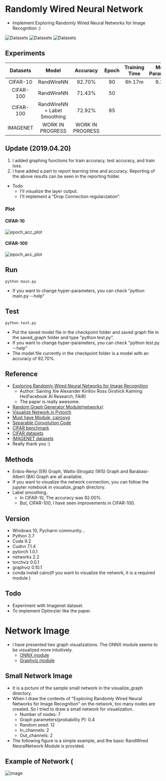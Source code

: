 # Randomly Wired Neural Network
- Implement Exploring Randomly Wired Neural Networks for Image Recognition :)

![Datasets](https://img.shields.io/badge/Dataset-CIFAR--10-brightgreen.svg) ![Datasets](https://img.shields.io/badge/Dataset-CIFAR--100-green.svg) ![Datasets](https://img.shields.io/badge/Dataset-IMAGENET-yellowgreen.svg)

## Experiments
| Datasets | Model | Accuracy | Epoch | Training Time | Model Parameters |
| :---: | :---: | :---: | :---: | :---: | :---: |
CIFAR-10 | RandWireNN | 92.70% | 90 | 6h 17m | 9.27M
CIFAR-100 | RandWireNN | 71.43% | 50
CIFAR-100 | RandWireNN + Label Smoothing | 72.92% | 85
IMAGENET | WORK IN PROGRESS | WORK IN PROGRESS

## Update (2019.04.20)
1. I added graphing functions for train accuracy, test accuracy, and train loss.
2. I have added a part to report learning time and accuracy. Reporting of the above results can be seen in the reporting folder.
- Todo
  - I'll visualize the layer output.
  - I'll implement a "Drop Connection regularization".

### Plot
#### CIFAR-10
![epoch_acc_plot](https://user-images.githubusercontent.com/22078438/56430039-05cd4800-6300-11e9-8aa4-aac8038dbf9e.png)

#### CIFAR-100
![epoch_acc_plot](https://user-images.githubusercontent.com/22078438/56254892-8a03ad80-60fd-11e9-96c3-a0d25f980c6f.png)


## Run
```
python main.py
```
- If you want to change hyper-parameters, you can check "python main.py --help"

## Test
```
python test.py
```
- Put the saved model file in the checkpoint folder and saved graph file in the saved_graph folder and type "python test.py".
- If you want to change hyper-parameters, you can check "python test.py --help"
- The model file currently in the checkpoint folder is a model with an accuracy of 92.70%.

## Reference
- [Exploring Randomly Wired Neural Networks for Image Recognition](https://arxiv.org/pdf/1904.01569.pdf)
  - Author: Saining Xie Alexander Kirillov Ross Girshick Kaiming He(Facebook AI Research, FAIR)
  - The paper is really awesome.
- [Random Graph Generator Module(networkx)](https://networkx.github.io/documentation/networkx-1.10/reference/generators.html)
- [Visualize Network in Pytorch](https://github.com/szagoruyko/pytorchviz)
- [Must have Module, cairosvg](https://cairosvg.org/)
- [Separable Convolution Code](https://github.com/tstandley/Xception-PyTorch/blob/master/xception.py)
- [CIFAR benchmark](https://github.com/kuangliu/pytorch-cifar)
- [CIFAR datasets](https://www.cs.toronto.edu/~kriz/cifar.html)
- [IMAGENET datasets](http://www.image-net.org/)
- Really thank you :)

## Methods
- Erdos-Renyi (ER) Graph, Watts-Strogatz (WS) Graph and Barabasi-Albert (BA) Graph are all available.
- If you want to visualize the network connection, you can follow the jupyter notebook in visualize_graph directory.
- Label smoothing.
  - In CIFAR-10, The accuracy was 92.00%.
  - But, CIFAR-100, I have seen improvements in CIFAR-100.

## Version
- Windows 10, Pycharm community...
- Python 3.7
- Cuda 9.2
- Cudnn 7.1.4
- pytorch 1.0.1
- networkx 2.2
- torchviz 0.0.1
- graphviz 0.10.1
- conda install cairo(If you want to visualize the network, it is a required module.)

## Todo
- Experiment with Imagenet dataset.
- To implement Optimzier like the paper.

# Network Image
- I have presented two graph visualizations. The ONNX module seems to be visualized more intuitively.
  - [ONNX module](https://github.com/leaderj1001/RandWireNN/tree/master/visualize_graph/ONNX_module)
  - [Graphviz module](https://github.com/leaderj1001/RandWireNN/tree/master/visualize_graph/graphviz_module)

## Small Network Image
- It is a picture of the sample small network in the visualize_graph directory.
- When I draw the contents of "Exploring Randomly Wired Neural Networks for Image Recognition" on the network, too many nodes are created. So I tried to draw a small network for visualization.
  - Number of nodes: 7
  - Graph parameters(probability P): 0.4
  - Random seed: 12
  - In_channels: 2
  - Out_channels: 2
- The following figure is a simple example, and the basic RandWired NeuralNetwork Module is provided.

## Example of Network (
![image](https://user-images.githubusercontent.com/22078438/55872389-d1eb7780-5bc7-11e9-95a6-7e053cefd1be.png)
